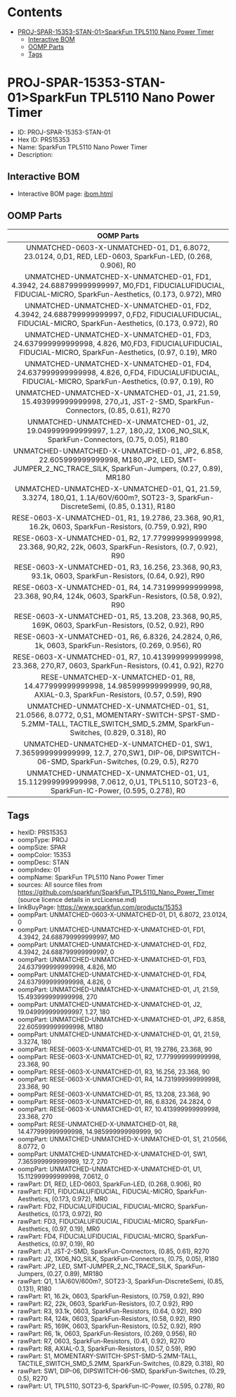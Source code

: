 



Contents
========

* [PROJ-SPAR-15353-STAN-01>SparkFun TPL5110 Nano Power Timer](#proj-spar-15353-stan-01sparkfun-tpl5110-nano-power-timer)
	* [Interactive BOM](#interactive-bom)
	* [OOMP Parts](#oomp-parts)
	* [Tags](#tags)

# PROJ-SPAR-15353-STAN-01>SparkFun TPL5110 Nano Power Timer

- ID: PROJ-SPAR-15353-STAN-01
- Hex ID: PRS15353
- Name: SparkFun TPL5110 Nano Power Timer
- Description: 

## Interactive BOM

- Interactive BOM page: [ibom.html](kicad/bom/ibom.html)

## OOMP Parts
  

|OOMP Parts|
| :---: |
|UNMATCHED-0603-X-UNMATCHED-01, D1, 6.8072, 23.0124, 0,D1, RED, LED-0603, SparkFun-LED, (0.268, 0.906), R0|
|UNMATCHED-UNMATCHED-X-UNMATCHED-01, FD1, 4.3942, 24.688799999999997, M0,FD1, FIDUCIALUFIDUCIAL, FIDUCIAL-MICRO, SparkFun-Aesthetics, (0.173, 0.972), MR0|
|UNMATCHED-UNMATCHED-X-UNMATCHED-01, FD2, 4.3942, 24.688799999999997, 0,FD2, FIDUCIALUFIDUCIAL, FIDUCIAL-MICRO, SparkFun-Aesthetics, (0.173, 0.972), R0|
|UNMATCHED-UNMATCHED-X-UNMATCHED-01, FD3, 24.637999999999998, 4.826, M0,FD3, FIDUCIALUFIDUCIAL, FIDUCIAL-MICRO, SparkFun-Aesthetics, (0.97, 0.19), MR0|
|UNMATCHED-UNMATCHED-X-UNMATCHED-01, FD4, 24.637999999999998, 4.826, 0,FD4, FIDUCIALUFIDUCIAL, FIDUCIAL-MICRO, SparkFun-Aesthetics, (0.97, 0.19), R0|
|UNMATCHED-UNMATCHED-X-UNMATCHED-01, J1, 21.59, 15.493999999999998, 270,J1, JST-2-SMD, SparkFun-Connectors, (0.85, 0.61), R270|
|UNMATCHED-UNMATCHED-X-UNMATCHED-01, J2, 19.049999999999997, 1.27, 180,J2, 1X06_NO_SILK, SparkFun-Connectors, (0.75, 0.05), R180|
|UNMATCHED-UNMATCHED-X-UNMATCHED-01, JP2, 6.858, 22.605999999999998, M180,JP2, LED, SMT-JUMPER_2_NC_TRACE_SILK, SparkFun-Jumpers, (0.27, 0.89), MR180|
|UNMATCHED-UNMATCHED-X-UNMATCHED-01, Q1, 21.59, 3.3274, 180,Q1, 1.1A/60V/600m?, SOT23-3, SparkFun-DiscreteSemi, (0.85, 0.131), R180|
|RESE-0603-X-UNMATCHED-01, R1, 19.2786, 23.368, 90,R1, 16.2k, 0603, SparkFun-Resistors, (0.759, 0.92), R90|
|RESE-0603-X-UNMATCHED-01, R2, 17.779999999999998, 23.368, 90,R2, 22k, 0603, SparkFun-Resistors, (0.7, 0.92), R90|
|RESE-0603-X-UNMATCHED-01, R3, 16.256, 23.368, 90,R3, 93.1k, 0603, SparkFun-Resistors, (0.64, 0.92), R90|
|RESE-0603-X-UNMATCHED-01, R4, 14.731999999999998, 23.368, 90,R4, 124k, 0603, SparkFun-Resistors, (0.58, 0.92), R90|
|RESE-0603-X-UNMATCHED-01, R5, 13.208, 23.368, 90,R5, 169K, 0603, SparkFun-Resistors, (0.52, 0.92), R90|
|RESE-0603-X-UNMATCHED-01, R6, 6.8326, 24.2824, 0,R6, 1k, 0603, SparkFun-Resistors, (0.269, 0.956), R0|
|RESE-0603-X-UNMATCHED-01, R7, 10.413999999999998, 23.368, 270,R7, 0603, SparkFun-Resistors, (0.41, 0.92), R270|
|RESE-UNMATCHED-X-UNMATCHED-01, R8, 14.477999999999998, 14.985999999999999, 90,R8, AXIAL-0.3, SparkFun-Resistors, (0.57, 0.59), R90|
|UNMATCHED-UNMATCHED-X-UNMATCHED-01, S1, 21.0566, 8.0772, 0,S1, MOMENTARY-SWITCH-SPST-SMD-5.2MM-TALL, TACTILE_SWITCH_SMD_5.2MM, SparkFun-Switches, (0.829, 0.318), R0|
|UNMATCHED-UNMATCHED-X-UNMATCHED-01, SW1, 7.365999999999999, 12.7, 270,SW1, DIP-06, DIPSWITCH-06-SMD, SparkFun-Switches, (0.29, 0.5), R270|
|UNMATCHED-UNMATCHED-X-UNMATCHED-01, U1, 15.112999999999998, 7.0612, 0,U1, TPL5110, SOT23-6, SparkFun-IC-Power, (0.595, 0.278), R0|

## Tags

- hexID: PRS15353
- oompType: PROJ
- oompSize: SPAR
- oompColor: 15353
- oompDesc: STAN
- oompIndex: 01
- oompName: SparkFun TPL5110 Nano Power Timer
- sources: All source files from https://github.com/sparkfun/SparkFun_TPL5110_Nano_Power_Timer (source licence details in srcLicense.md)
- linkBuyPage: https://www.sparkfun.com/products/15353
- oompPart: UNMATCHED-0603-X-UNMATCHED-01, D1, 6.8072, 23.0124, 0
- oompPart: UNMATCHED-UNMATCHED-X-UNMATCHED-01, FD1, 4.3942, 24.688799999999997, M0
- oompPart: UNMATCHED-UNMATCHED-X-UNMATCHED-01, FD2, 4.3942, 24.688799999999997, 0
- oompPart: UNMATCHED-UNMATCHED-X-UNMATCHED-01, FD3, 24.637999999999998, 4.826, M0
- oompPart: UNMATCHED-UNMATCHED-X-UNMATCHED-01, FD4, 24.637999999999998, 4.826, 0
- oompPart: UNMATCHED-UNMATCHED-X-UNMATCHED-01, J1, 21.59, 15.493999999999998, 270
- oompPart: UNMATCHED-UNMATCHED-X-UNMATCHED-01, J2, 19.049999999999997, 1.27, 180
- oompPart: UNMATCHED-UNMATCHED-X-UNMATCHED-01, JP2, 6.858, 22.605999999999998, M180
- oompPart: UNMATCHED-UNMATCHED-X-UNMATCHED-01, Q1, 21.59, 3.3274, 180
- oompPart: RESE-0603-X-UNMATCHED-01, R1, 19.2786, 23.368, 90
- oompPart: RESE-0603-X-UNMATCHED-01, R2, 17.779999999999998, 23.368, 90
- oompPart: RESE-0603-X-UNMATCHED-01, R3, 16.256, 23.368, 90
- oompPart: RESE-0603-X-UNMATCHED-01, R4, 14.731999999999998, 23.368, 90
- oompPart: RESE-0603-X-UNMATCHED-01, R5, 13.208, 23.368, 90
- oompPart: RESE-0603-X-UNMATCHED-01, R6, 6.8326, 24.2824, 0
- oompPart: RESE-0603-X-UNMATCHED-01, R7, 10.413999999999998, 23.368, 270
- oompPart: RESE-UNMATCHED-X-UNMATCHED-01, R8, 14.477999999999998, 14.985999999999999, 90
- oompPart: UNMATCHED-UNMATCHED-X-UNMATCHED-01, S1, 21.0566, 8.0772, 0
- oompPart: UNMATCHED-UNMATCHED-X-UNMATCHED-01, SW1, 7.365999999999999, 12.7, 270
- oompPart: UNMATCHED-UNMATCHED-X-UNMATCHED-01, U1, 15.112999999999998, 7.0612, 0
- rawPart: D1, RED, LED-0603, SparkFun-LED, (0.268, 0.906), R0
- rawPart: FD1, FIDUCIALUFIDUCIAL, FIDUCIAL-MICRO, SparkFun-Aesthetics, (0.173, 0.972), MR0
- rawPart: FD2, FIDUCIALUFIDUCIAL, FIDUCIAL-MICRO, SparkFun-Aesthetics, (0.173, 0.972), R0
- rawPart: FD3, FIDUCIALUFIDUCIAL, FIDUCIAL-MICRO, SparkFun-Aesthetics, (0.97, 0.19), MR0
- rawPart: FD4, FIDUCIALUFIDUCIAL, FIDUCIAL-MICRO, SparkFun-Aesthetics, (0.97, 0.19), R0
- rawPart: J1, JST-2-SMD, SparkFun-Connectors, (0.85, 0.61), R270
- rawPart: J2, 1X06_NO_SILK, SparkFun-Connectors, (0.75, 0.05), R180
- rawPart: JP2, LED, SMT-JUMPER_2_NC_TRACE_SILK, SparkFun-Jumpers, (0.27, 0.89), MR180
- rawPart: Q1, 1.1A/60V/600m?, SOT23-3, SparkFun-DiscreteSemi, (0.85, 0.131), R180
- rawPart: R1, 16.2k, 0603, SparkFun-Resistors, (0.759, 0.92), R90
- rawPart: R2, 22k, 0603, SparkFun-Resistors, (0.7, 0.92), R90
- rawPart: R3, 93.1k, 0603, SparkFun-Resistors, (0.64, 0.92), R90
- rawPart: R4, 124k, 0603, SparkFun-Resistors, (0.58, 0.92), R90
- rawPart: R5, 169K, 0603, SparkFun-Resistors, (0.52, 0.92), R90
- rawPart: R6, 1k, 0603, SparkFun-Resistors, (0.269, 0.956), R0
- rawPart: R7, 0603, SparkFun-Resistors, (0.41, 0.92), R270
- rawPart: R8, AXIAL-0.3, SparkFun-Resistors, (0.57, 0.59), R90
- rawPart: S1, MOMENTARY-SWITCH-SPST-SMD-5.2MM-TALL, TACTILE_SWITCH_SMD_5.2MM, SparkFun-Switches, (0.829, 0.318), R0
- rawPart: SW1, DIP-06, DIPSWITCH-06-SMD, SparkFun-Switches, (0.29, 0.5), R270
- rawPart: U1, TPL5110, SOT23-6, SparkFun-IC-Power, (0.595, 0.278), R0
